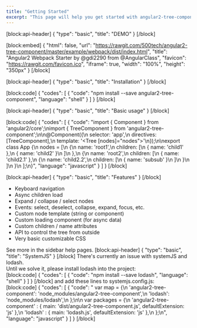 ```yaml
---
title: "Getting Started"
excerpt: "This page will help you get started with angular2-tree-component.\nYou'll be up and running in a jiffy!"
---
```

[block:api-header]
{
  "type": "basic",
  "title": "DEMO"
}
[/block]

[block:embed]
{
  "html": false,
  "url": "https://rawgit.com/500tech/angular2-tree-component/master/example/webpack/dist/index.html",
  "title": "Angular2 Webpack Starter by @gdi2290 from @AngularClass",
  "favicon": "https://rawgit.com/favicon.ico",
  "iframe": true,
  "width": "100%",
  "height": "350px"
}
[/block]

[block:api-header]
{
  "type": "basic",
  "title": "Installation"
}
[/block]

[block:code]
{
  "codes": [
    {
      "code": "npm install --save angular2-tree-component",
      "language": "shell"
    }
  ]
}
[/block]

[block:api-header]
{
  "type": "basic",
  "title": "Basic usage"
}
[/block]

[block:code]
{
  "codes": [
    {
      "code": "import { Component } from 'angular2/core';\nimport { TreeComponent } from 'angular2-tree-component';\n\n@Component({\n  selector: 'app',\n  directives: [TreeComponent],\n  template: '<Tree [nodes]=\"nodes\"></Tree>'\n});\n\nexport class App {\n  nodes = [\n    {\n      name: 'root1',\n      children: [\n        { name: 'child1' },\n        { name: 'child2' }\n      ]\n    },\n    {\n      name: 'root2',\n      children: [\n        { name: 'child2.1' },\n        {\n          name: 'child2.2',\n          children: [\n            { name: 'subsub' }\n          ]\n        }\n      ]\n    }\n  ];\n}",
      "language": "javascript"
    }
  ]
}
[/block]

[block:api-header]
{
  "type": "basic",
  "title": "Features"
}
[/block]
* Keyboard navigation
* Async children load
* Expand / collapse / select nodes
* Events: select, deselect, collapse, expand, focus, etc.
* Custom node template (string or component)
* Custom loading component (for async data)
* Custom children / name attributes
* API to control the tree from outside
* Very basic customizable CSS

See more in the sidebar help pages.
[block:api-header]
{
  "type": "basic",
  "title": "SystemJS"
}
[/block]
There's currently an issue with systemJS and lodash.  
Until we solve it, please install lodash into the project:  
[block:code]
{
  "codes": [
    {
      "code": "npm install --save lodash",
      "language": "shell"
    }
  ]
}
[/block]
and add these lines to systemjs.config.js:  
[block:code]
{
  "codes": [
    {
      "code": "  var map = {\n    'angular2-tree-component':    'node_modules/angular2-tree-component',\n    'lodash':                     'node_modules/lodash',\n  };\n\n  var packages = {\n    'angular2-tree-component'   : { main: 'dist/angular2-tree-component.js', defaultExtension: 'js' },\n    'lodash'                    : { main: 'lodash.js', defaultExtension: 'js' },\n  };\n",
      "language": "javascript"
    }
  ]
}
[/block]